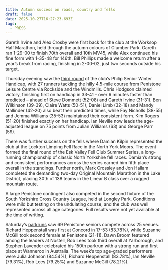 ```yaml
---
title: Autumn success on roads, country and fells
draft: false
date: 2025-10-27T16:27:23.693Z
tags:
  - PRESS
---
```

Gareth Irvine and Alex Crosby were first back for the club at the Worksop Half Marathon, held through the autumn colours of Clumber Park. Gareth ran 1-29-00 to finish 70th overall and 10th MV45, while Alex continued his fine form with 1-35-48 for 146th. Bill Phillips made a welcome return after a year’s break from racing, finishing in 2-00-02, just two seconds outside his target.

Thursday evening saw the [third round](https://results.pfrac.co.uk/senior-winter-handicap-2025/race-3-race-result) of the club’s Philip Senior Winter Handicap, with 27 runners tackling the hilly 4.5-mile course from Penistone Leisure Centre via Rockside and the Windmills. Chris Hodgson claimed victory, finishing first on handicap in 33-41 – over 6 minutes faster than predicted – ahead of Steve Dommett (52-08) and Gareth Irvine (31-31). Ben Wilkinson (39-39), Claire Watts (50-51), Daniel Limb (32-18) and Mandy Mallinder (42-20) also beat their predicted times, while Fay Nicholls (38-55) and Jemma Williams (35-53) maintained their consistent form. Kim Rogers (51-20) finished exactly on her handicap. Ian Neville now leads the age-adjusted league on 75 points from Julian Williams (63) and George Parr (59).

There was further success on the fells where Damian Kilpin represented the club at the Lockton Limping Fell Race in the North York Moors. The event formed the final round of the Esk Valley Fell Club Summer Series, a long-running championship of classic North Yorkshire fell races. Damian’s strong and consistent performances across the series earned him fifth place overall in the standings. Further north, Mark Crossley and Jon Hallam completed the demanding two-day Original Mountain Marathon in the Lake District, placing 30th of 138 teams in the Linear B class over a rugged mountain route.

A large Penistone contingent also competed in the second fixture of the South Yorkshire Cross Country League, held at Longley Park. Conditions were mild but testing on the undulating course, and the club was well represented across all age categories. Full results were not yet available at the time of writing.

Saturday’s [parkruns](https://results.pfrac.co.uk/parkrun-2025/2025-10-25) saw 69 Penistone seniors compete across 25 venues. Richard Heppenstall was first at Concord in 17-53 (83.78%), while Suzanne McGill took second female at Penistone (21-11). Dawn Broom featured among the leaders at Nostell, Rob Lees took third overall at Yarborough, and Stephen Lavender celebrated his 150th parkrun with a strong run and first place at Wanneroo in Australia. The week’s top age-graded performers were Julia Johnson (84.54%), Richard Heppenstall (83.78%), Ian Neville (79.31%), Rob Lees (79.25%) and Suzanne McGill (78.21%).